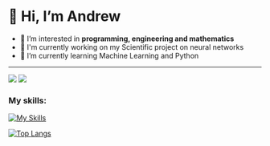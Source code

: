 # 👋 Hi, I’m **Andrew**

- 👀 I’m interested in **programming, engineering and mathematics**
- 🔨 I'm currently working on my Scientific project on neural networks
- 🌱 I’m currently learning Machine Learning and Python

___

![](https://komarev.com/ghpvc/?username=JustAnCore)
![](https://www.codewars.com/users/JustAnCore/badges/small)

### My skills:
[![My Skills](https://skillicons.dev/icons?i=js,jquery,html,css,ps,arduino,blender,cs,visualstudio,vscode,unity,cpp,git,github,python,latex)](https://skillicons.dev)

[![Top Langs](https://github-readme-stats.vercel.app/api/top-langs/?username=JustAnCore&layout=compact&hide=purebasic)](https://github.com/anuraghazra/github-readme-stats)
